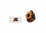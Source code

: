 <script type="text/javascript">
  function start(){
    window.alert("HEJ OLA KLEPACZKA");
  }
  window.onload=startFunction;
  
</script>

<style>
  #superman
  {
    margin-left: 30px;
    width: 20px;
    height:10px;
  }
  .meteorite
  {
    width: 20px;
    height: 20px;
  }
  #sky
  {
    background-image: url('sky.jpg');
    width: 100%;
    height: 100%;
  }
</style>


<div id="sky">
  <img src="superman.png" id="superman">
  <img src="meteorite.png" class="meteorite" style="margin-right: 50px;">
</div>
